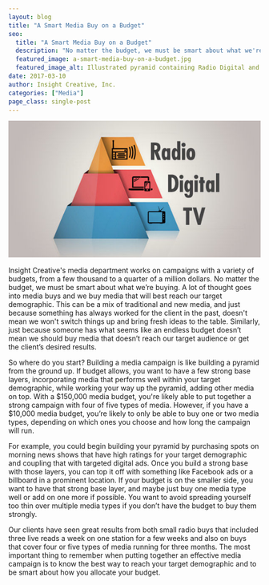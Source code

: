 ```yaml
---
layout: blog
title: "A Smart Media Buy on a Budget"
seo:
  title: "A Smart Media Buy on a Budget"
  description: "No matter the budget, we must be smart about what we're buying. A lot of thought goes into media buys and we buy media that will best reach our target demographic."
  featured_image: a-smart-media-buy-on-a-budget.jpg
  featured_image_alt: Illustrated pyramid containing Radio Digital and TV
date: 2017-03-10
author: Insight Creative, Inc.
categories: ["Media"]
page_class: single-post
---
```


![Illustrated pyramid containing Radio Digital and TV](a-smart-media-buy-on-a-budget.jpg)

Insight Creative's media department works on campaigns with a variety of budgets, from a few thousand to a quarter of a million dollars. No matter the budget, we must be smart about what we’re buying. A lot of thought goes into media buys and we buy media that will best reach our target demographic. This can be a mix of traditional and new media, and just because something has always worked for the client in the past, doesn't mean we won't switch things up and bring fresh ideas to the table. Similarly, just because someone has what seems like an endless budget doesn’t mean we should buy media that doesn’t reach our target audience or get the client’s desired results.

So where do you start? Building a media campaign is like building a pyramid from the ground up. If budget allows, you want to have a few strong base layers, incorporating media that performs well within your target demographic, while working your way up the pyramid, adding other media on top. With a $150,000 media budget, you're likely able to put together a strong campaign with four of five types of media. However, if you have a $10,000 media budget, you’re likely to only be able to buy one or two media types, depending on which ones you choose and how long the campaign will run.

For example, you could begin building your pyramid by purchasing spots on morning news shows that have high ratings for your target demographic and coupling that with targeted digital ads. Once you build a strong base with those layers, you can top it off with something like Facebook ads or a billboard in a prominent location. If your budget is on the smaller side, you want to have that strong base layer, and maybe just buy one media type well or add on one more if possible. You want to avoid spreading yourself too thin over multiple media types if you don’t have the budget to buy them strongly.

Our clients have seen great results from both small radio buys that included three live reads a week on one station for a few weeks and also on buys that cover four or five types of media running for three months. The most important thing to remember when putting together an effective media campaign is to know the best way to reach your target demographic and to be smart about how you allocate your budget.
